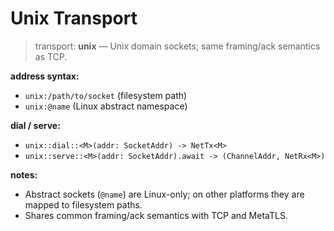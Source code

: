 # Unix Transport

> transport: **unix** — Unix domain sockets; same framing/ack semantics as TCP.

**address syntax:**
- `unix:/path/to/socket` (filesystem path)
- `unix:@name` (Linux abstract namespace)

**dial / serve:**
- `unix::dial::<M>(addr: SocketAddr) -> NetTx<M>`
- `unix::serve::<M>(addr: SocketAddr).await -> (ChannelAddr, NetRx<M>)`

**notes:**
- Abstract sockets (`@name`) are Linux-only; on other platforms they are mapped to filesystem paths.
- Shares common framing/ack semantics with TCP and MetaTLS.
